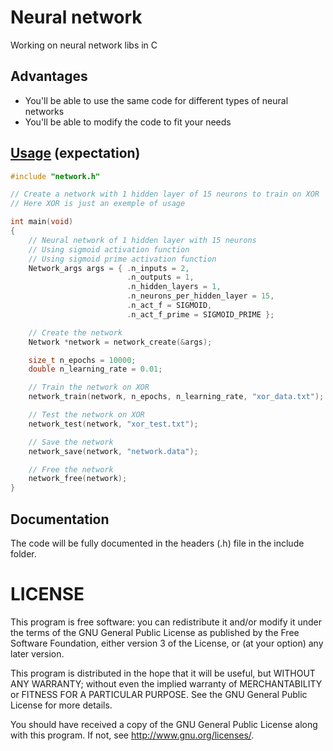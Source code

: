 # Neural network

Working on neural network libs in C

## Advantages

- You'll be able to use the same code for different types of neural networks
- You'll be able to modify the code to fit your needs

## [Usage](https://github.com/QuentinAM/neural-network-c/blob/main/src/main.c) (expectation)

```c
#include "network.h"

// Create a network with 1 hidden layer of 15 neurons to train on XOR
// Here XOR is just an exemple of usage

int main(void)
{
    // Neural network of 1 hidden layer with 15 neurons
    // Using sigmoid activation function
    // Using sigmoid prime activation function
    Network_args args = { .n_inputs = 2,
                          .n_outputs = 1,
                          .n_hidden_layers = 1,
                          .n_neurons_per_hidden_layer = 15,
                          .n_act_f = SIGMOID,
                          .n_act_f_prime = SIGMOID_PRIME };

    // Create the network
    Network *network = network_create(&args);

    size_t n_epochs = 10000;
    double n_learning_rate = 0.01;

    // Train the network on XOR
    network_train(network, n_epochs, n_learning_rate, "xor_data.txt");

    // Test the network on XOR
    network_test(network, "xor_test.txt");

    // Save the network
    network_save(network, "network.data");

    // Free the network
    network_free(network);
}
```

## Documentation
The code will be fully documented in the headers (.h) file in the include folder.

# LICENSE

This program is free software: you can redistribute it and/or modify
it under the terms of the GNU General Public License as published by
the Free Software Foundation, either version 3 of the License, or
(at your option) any later version.

This program is distributed in the hope that it will be useful,
but WITHOUT ANY WARRANTY; without even the implied warranty of
MERCHANTABILITY or FITNESS FOR A PARTICULAR PURPOSE.  See the
GNU General Public License for more details.

You should have received a copy of the GNU General Public License
along with this program.  If not, see <http://www.gnu.org/licenses/>.
